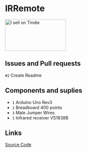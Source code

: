 # IRRemote

<a href="https://www.tindie.com/products/arduino-core/irremote/"><img src="https://d2ss6ovg47m0r5.cloudfront.net/badges/tindie-larges.png" alt="I sell on Tindie" width="200" height="104"></a>

## Issues and Pull requests

`#2` Create Readme

## Components and suplies

* `1` Arduino Uno Rev3
* `1` Breadboard 400 points
* `3` Male Jumper Wires
* `1` Infrared receiver VS1838B

## Links

[Source Code](https://github.com/arduino-core/IRRemote)
